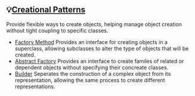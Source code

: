 ## 💡[Creational Patterns](Creational-Patterns)  
Provide flexible ways to create objects, helping manage object creation without tight coupling to specific classes.
- [Factory Method](Creational-Patterns/Factory-Method)
Provides an interface for creating objects in a superclass, allowing subclasses to alter the type of objects that will be created.
- [Abstract Factory](Creational-Patterns/Abstract-Factory)
  Provides an interface to create familes of related or dependent objects without specifying their concreate classes.
- [Builder](Creational-Patterns/Builder)
  Seperates the construction of a complex object from its representation, allowing the same process to create different representations.
